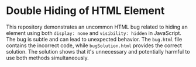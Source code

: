 # Double Hiding of HTML Element
This repository demonstrates an uncommon HTML bug related to hiding an element using both `display: none` and `visibility: hidden` in JavaScript. The bug is subtle and can lead to unexpected behavior. The `bug.html` file contains the incorrect code, while `bugSolution.html` provides the correct solution.  The solution shows that it's unnecessary and potentially harmful to use both methods simultaneously.